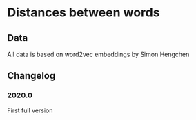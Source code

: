 # Distances between words

## Data

All data is based on word2vec embeddings by Simon Hengchen

## Changelog

### 2020.0

First full version